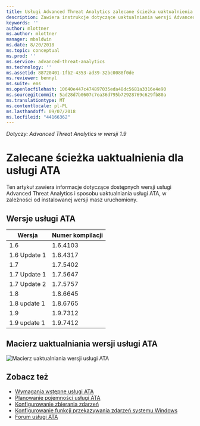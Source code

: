```yaml
---
title: Usługi Advanced Threat Analytics zalecane ścieżka uaktualnienia | Dokumentacja firmy Microsoft
description: Zawiera instrukcje dotyczące uaktualniania wersji Advanced Threat Analytics (ATA).
keywords: ''
author: mlottner
ms.author: mlottner
manager: mbaldwin
ms.date: 8/20/2018
ms.topic: conceptual
ms.prod: ''
ms.service: advanced-threat-analytics
ms.technology: ''
ms.assetid: 88720401-1fb2-4353-ad39-32bc0088f0de
ms.reviewer: bennyl
ms.suite: ems
ms.openlocfilehash: 10640e447c474897035eda48dc5681a3316e4e90
ms.sourcegitcommit: 5ad28d7b0607c7ea36d795b72928769c629fb80a
ms.translationtype: MT
ms.contentlocale: pl-PL
ms.lasthandoff: 09/07/2018
ms.locfileid: "44166362"
---
```

*Dotyczy: Advanced Threat Analytics w wersji 1.9*

# <a name="recommended-upgrade-path-for-ata"></a>Zalecane ścieżka uaktualnienia dla usługi ATA
Ten artykuł zawiera informacje dotyczące dostępnych wersji usługi Advanced Threat Analytics i sposobu uaktualniania usługi ATA, w zależności od instalowanej wersji masz uruchomiony.


## <a name="ata-versions"></a>Wersje usługi ATA

|Wersja|Numer kompilacji|
|----|----|
|1.6|1.6.4103|
|1.6 Update 1|1.6.4317|
|1.7|1.7.5402| 
|1.7 Update 1|1.7.5647|
|1.7 Update 2|1.7.5757|
|1.8|1.8.6645|
|1.8 update 1|1.8.6765|
|1.9|1.9.7312|
|1.9 update 1|1.9.7412|

## <a name="ata-version-upgrade-matrix"></a>Macierz uaktualniania wersji usługi ATA

![Macierz uaktualniania wersji usługi ATA](./media/upgrade-path.png)



## <a name="see-also"></a>Zobacz też
- [Wymagania wstępne usługi ATA](ata-prerequisites.md)
- [Planowanie pojemności usługi ATA](ata-capacity-planning.md)
- [Konfigurowanie zbierania zdarzeń](configure-event-collection.md)
- [Konfigurowanie funkcji przekazywania zdarzeń systemu Windows](configure-event-collection.md#configuring-windows-event-forwarding)
- [Forum usługi ATA](https://social.technet.microsoft.com/Forums/security/home?forum=mata)

